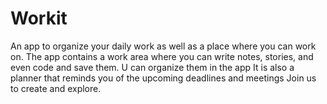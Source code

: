 # Workit
An app to organize your daily work as well as a place where you can work on.
The app contains a work area where you can write notes, stories, and even code and save them.
U can organize them in the app
It is also a planner that reminds you of the upcoming deadlines and meetings
Join us to create and explore.
